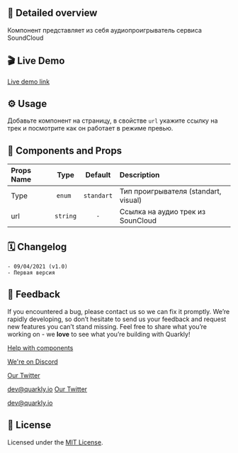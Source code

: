 ## 📖 Detailed overview

Компонент представляет из себя аудиопроигрыватель сервиса SoundCloud

## 🎬 Live Demo

[Live demo link](https://quarkly-ui-components.netlify.app/soundcloud/)

## ⚙️ Usage

Добавьте компонент на страницу, в свойстве `url` укажите ссылку на трек и посмотрите как он работает в режиме превью.

## 🧩 Components and Props

| Props Name |   Type   |  Default   | Description                          |
| :--------- | :------: | :--------: | :----------------------------------- |
| Type       | `enum `  | `standart` | Тип проигрывателя (standart, visual) |
| url        | `string` |    `-`     | Ссылка на аудио трек из SounCloud    |

## 🗓 Changelog

    - 09/04/2021 (v1.0)
    - Первая версия

## 📮 Feedback

If you encountered a bug, please contact us so we can fix it promptly. We’re rapidly developing, so don’t hesitate to send us your feedback and request new features you can’t stand missing. Feel free to share what you’re working on - we **love** to see what you’re building with Quarkly!

[Help with components](https://feedback.quarkly.io/communities/1-quarkly-forum/categories/7-components/topics)

[We're on Discord](https://discord.gg/f9KhSMGX)

[Our Twitter](https://twitter.com/quarklyapp)

[dev@quarkly.io](mailto:dev@quarkly.io)
[Our Twitter](https://twitter.com/quarklyapp)

[dev@quarkly.io](mailto:dev@quarkly.io)

## 📝 License

Licensed under the [MIT License](./LICENSE).
